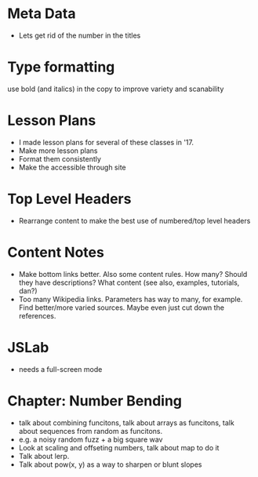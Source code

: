 # Meta Data
- Lets get rid of the number in the titles

# Type formatting
use bold (and italics) in the copy to improve variety and scanability

# Lesson Plans
- I made lesson plans for several of these classes in '17.
- Make more lesson plans
- Format them consistently
- Make the accessible through site

# Top Level Headers
- Rearrange content to make the best use of numbered/top level headers

# Content Notes
- Make bottom links better. Also some content rules. How many? Should they have descriptions? What content (see also, examples, tutorials, dan?)
- Too many Wikipedia links.
  Parameters has way to many, for example. Find better/more varied sources. Maybe even just cut down the references.

# JSLab
- needs a full-screen mode


# Chapter: Number Bending
- talk about combining funcitons, talk about arrays as funcitons, talk about sequences from random as funcitons.
- e.g. a noisy random fuzz + a big square wav
- Look at scaling and offseting numbers, talk about map to do it
- Talk about lerp.
- Talk about pow(x, y) as a way to sharpen or blunt slopes




